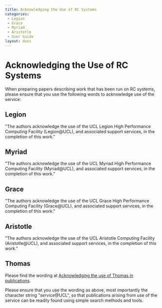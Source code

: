 ```yaml
---
title: Acknowledging the Use of RC Systems
categories:
 - Legion
 - Grace
 - Myriad
 - Aristotle
 - User Guide
layout: docs
---
```


# Acknowledging the Use of RC Systems


When preparing papers describing work that has been run on RC systems,
please ensure that you use the following words to acknowledge use of the
service:

## Legion

"The authors acknowledge the use of the UCL Legion High Performance
Computing Facility (Legion@UCL), and associated support services, in the
completion of this work."

## Myriad

"The authors acknowledge the use of the UCL Myriad High Performance
Computing Facility (Myriad@UCL), and associated support services, in the
completion of this work."

## Grace

"The authors acknowledge the use of the UCL Grace High Performance
Computing Facility (Grace@UCL), and associated support services, in the
completion of this work."

## Aristotle

"The authors acknowledge the use of the UCL Aristotle Computing Facility
(Aristotle@UCL), and associated support services, in the completion of
this work."

## Thomas

Please find the wording at [Acknowledging the use of Thomas in publications](Thomas.md#Acknowledging_the_use_of_Thomas_in_publications).

Please ensure that you use the wording as above, most importantly the
character string "*service*@UCL", so that publications arising from use of
the service can be readily found using simple search methods and tools.

